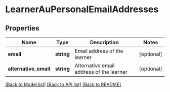 # LearnerAuPersonalEmailAddresses

## Properties
Name | Type | Description | Notes
------------ | ------------- | ------------- | -------------
**email** | **string** | Email address of the learner | [optional] 
**alternative_email** | **string** | Alternative email address of the learner | [optional] 

[[Back to Model list]](../../README.md#documentation-for-models) [[Back to API list]](../../README.md#documentation-for-api-endpoints) [[Back to README]](../../README.md)

